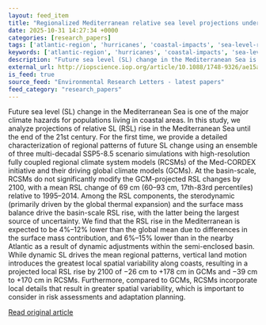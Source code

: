 ```yaml
---
layout: feed_item
title: "Regionalized Mediterranean relative sea level projections under high-emission regional climate scenarios"
date: 2025-10-31 14:27:34 +0000
categories: [research_papers]
tags: ['atlantic-region', 'hurricanes', 'coastal-impacts', 'sea-level-rise']
keywords: ['atlantic-region', 'hurricanes', 'coastal-impacts', 'sea-level-rise', 'regionalized', 'mediterranean', 'relative']
description: "Future sea level (SL) change in the Mediterranean Sea is one of the major climate hazards for populations living in coastal areas"
external_url: http://iopscience.iop.org/article/10.1088/1748-9326/ae15a5
is_feed: true
source_feed: "Environmental Research Letters - latest papers"
feed_category: "research_papers"
---
```


Future sea level (SL) change in the Mediterranean Sea is one of the major climate hazards for populations living in coastal areas. In this study, we analyze projections of relative SL (RSL) rise in the Mediterranean Sea until the end of the 21st century. For the first time, we provide a detailed characterization of regional patterns of future SL change using an ensemble of three multi-decadal SSP5-8.5 scenario simulations with high-resolution fully coupled regional climate system models (RCSMs) of the Med-CORDEX initiative and their driving global climate models (GCMs). At the basin-scale, RCSMs do not significantly modify the GCM-projected RSL changes by 2100, with a mean RSL change of 69 cm (60–93 cm, 17th-83rd percentiles) relative to 1995–2014. Among the RSL components, the sterodynamic (primarily driven by the global thermal expansion) and the surface mass balance drive the basin-scale RSL rise, with the latter being the largest source of uncertainty. We find that the RSL rise in the Mediterranean is expected to be 4%–12% lower than the global mean due to differences in the surface mass contribution, and 6%–15% lower than in the nearby Atlantic as a result of dynamic adjustments within the semi-enclosed basin. While dynamic SL drives the mean regional patterns, vertical land motion introduces the greatest local spatial variability along coasts, resulting in a projected local RSL rise by 2100 of −26 cm to +178 cm in GCMs and −39 cm to +170 cm in RCSMs. Furthermore, compared to GCMs, RCSMs incorporate local details that result in greater spatial variability, which is important to consider in risk assessments and adaptation planning.

[Read original article](http://iopscience.iop.org/article/10.1088/1748-9326/ae15a5)
